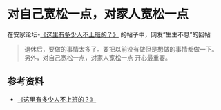 # 对自己宽松一点，对家人宽松一点

在安家论坛-[《这里有多少人不上班的？》](http://www.anjia818.win/forum.php?mod=viewthread&tid=245010&extra=page%3D2&page=2) 的帖子中，网友“生生不息”的回帖

> 退休后，要做的事情太多了。要把以前没有做但是想做的事情都做一下。  
另外，对自己宽松一点，对家人宽松一点 开心最重要。

## 参考资料
* [《这里有多少人不上班的？》](http://www.anjia818.win/forum.php?mod=viewthread&tid=245010&extra=page%3D2&page=2)
